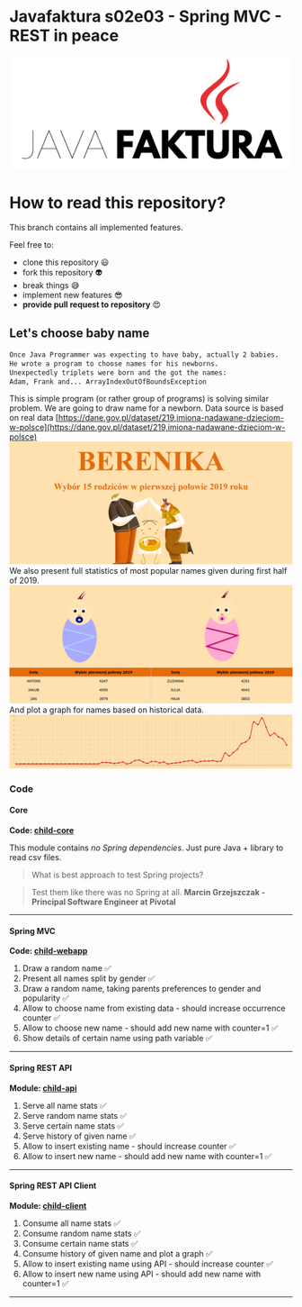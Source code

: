 ﻿# Javafaktura s02e03 - Spring MVC - REST in peace

![.images/javafaktura.png](.images/javafaktura.png)

# How to read this repository?

This branch contains all implemented features. 

Feel free to: 
- clone this repository :smiley:
- fork this repository :alien:
- break things :sweat_smile:
- implement new features :sunglasses:
- **provide pull request to repository** :heart_eyes:

## Let's choose baby name

```
Once Java Programmer was expecting to have baby, actually 2 babies.
He wrote a program to choose names for his newborns.
Unexpectedly triplets were born and the got the names:
Adam, Frank and... ArrayIndexOutOfBoundsException
```

This is simple program (or rather group of programs) is solving similar problem.
We are going to draw name for a newborn. Data source is based on real data [https://dane.gov.pl/dataset/219,imiona-nadawane-dzieciom-w-polsce](https://dane.gov.pl/dataset/219,imiona-nadawane-dzieciom-w-polsce)
![.images/chooser.png](.images/chooser.png)
We also present full statistics of most popular names given during first half of 2019.
![.images/all_names.png](.images/all_names.png)
And plot a graph for names based on historical data.
![.images/graph.png](.images/graph.png)


### Code

#### Core

**Code: [child-core](child-core)**

This module contains *no Spring dependencies*. Just pure Java + library to read csv files.

> What is best approach to test Spring projects?

> Test them like there was no Spring at all. 
> **Marcin Grzejszczak - Principal Software Engineer at Pivotal**

---

#### Spring MVC 

**Code: [child-webapp](child-webapp)**

1. Draw a random name :white_check_mark:
2. Present all names split by gender :white_check_mark:
3. Draw a random name, taking parents preferences to gender and popularity :white_check_mark:
4. Allow to choose name from existing data - should increase occurrence counter :white_check_mark:
5. Allow to choose new name - should add new name with counter=1 :white_check_mark:
6. Show details of certain name using path variable :white_check_mark:

---

#### Spring REST API

**Module: [child-api](child-api)**

1. Serve all name stats :white_check_mark:
2. Serve random name stats :white_check_mark:
3. Serve certain name stats :white_check_mark:
4. Serve history of given name :white_check_mark:
5. Allow to insert existing name - should increase counter :white_check_mark:
6. Allow to insert new name - should add new name with counter=1 :white_check_mark:

---

#### Spring REST API Client

**Module: [child-client](child-client)**

1. Consume all name stats :white_check_mark:
2. Consume random name stats :white_check_mark:
3. Consume certain name stats :white_check_mark:
4. Consume history of given name and plot a graph :white_check_mark:
5. Allow to insert existing name using API - should increase counter :white_check_mark:
6. Allow to insert new name using API - should add new name with counter=1 :white_check_mark:

---